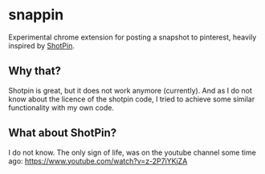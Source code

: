 # snappin

Experimental chrome extension for posting a snapshot to pinterest, heavily inspired by [ShotPin](http://shotpin.com/).

## Why that?

Shotpin is great, but it does not work anymore (currently). And as I do not know about the licence of the shotpin code, I tried to achieve some similar functionality with my own code.

## What about ShotPin?

I do not know. The only sign of life, was on the youtube channel some time ago: https://www.youtube.com/watch?v=z-2P7iYKjZA
